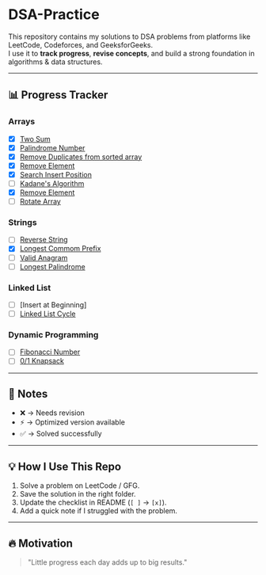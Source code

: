 # DSA-Practice

This repository contains my solutions to DSA problems from platforms like LeetCode, Codeforces, and GeeksforGeeks.  
I use it to **track progress**, **revise concepts**, and build a strong foundation in algorithms & data structures.  

---

## 📊 Progress Tracker

### Arrays
- [x] [Two Sum](https://leetcode.com/problems/two-sum/)
- [x] [Palindrome Number](https://leetcode.com/problems/palindrome-number/description/)
- [x] [Remove Duplicates from sorted array](https://leetcode.com/problems/remove-duplicates-from-sorted-array/description/?envType=problem-list-v2&envId=array)
- [x] [Remove Element](https://leetcode.com/problems/remove-element/?envType=problem-list-v2&envId=array)
- [x] [Search Insert Position](https://leetcode.com/problems/search-insert-position/?envType=problem-list-v2&envId=array)
- [ ] [Kadane's Algorithm](https://leetcode.com/problems/maximum-subarray/)
- [x] [Remove Element](https://leetcode.com/problems/remove-element/description/?envType=problem-list-v2&envId=array)
- [ ] [Rotate Array](https://leetcode.com/problems/rotate-array/)

### Strings
- [ ] [Reverse String](https://leetcode.com/problems/reverse-string/)
- [x] [Longest Commom Prefix](https://leetcode.com/problems/longest-common-prefix/?envType=problem-list-v2&envId=array)
- [ ] [Valid Anagram](https://leetcode.com/problems/valid-anagram/)
- [ ] [Longest Palindrome](https://leetcode.com/problems/longest-palindrome/)

### Linked List
- [ ] [Insert at Beginning]
- [ ] [Linked List Cycle](https://leetcode.com/problems/linked-list-cycle/)

### Dynamic Programming
- [ ] [Fibonacci Number](https://leetcode.com/problems/fibonacci-number/)
- [ ] [0/1 Knapsack](https://www.geeksforgeeks.org/0-1-knapsack-problem-dp-10/)

---

## 📝 Notes
- ❌ → Needs revision  
- ⚡ → Optimized version available  
- ✅ → Solved successfully  

---

## 💡 How I Use This Repo
1. Solve a problem on LeetCode / GFG.  
2. Save the solution in the right folder.  
3. Update the checklist in README (`[ ]` → `[x]`).  
4. Add a quick note if I struggled with the problem.  

---

## 🔥 Motivation
> "Little progress each day adds up to big results."

